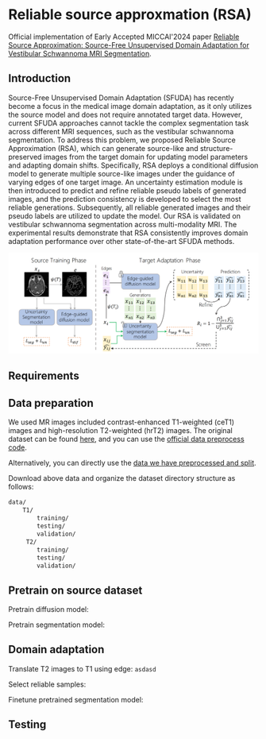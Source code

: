 # Reliable source approxmation (RSA)
Official implementation of Early Accepted MICCAI'2024 paper [Reliable Source Approximation: Source-Free Unsupervised Domain Adaptation for Vestibular Schwannoma MRI Segmentation]().

## Introduction
Source-Free Unsupervised Domain Adaptation (SFUDA) has recently become a focus in the medical image domain adaptation, as it only utilizes the source model and does not require annotated target data. However, current SFUDA approaches cannot tackle the complex segmentation task across different MRI sequences, such as the vestibular schwannoma segmentation. To address this problem, we proposed Reliable Source Approximation (RSA), which can generate source-like and structure-preserved images from the target domain for updating model parameters and adapting domain shifts. Specifically, RSA deploys a conditional diffusion model to generate multiple source-like images under the guidance of varying edges of one target image. An uncertainty estimation module is then introduced to predict and refine reliable pseudo labels of generated images, and the prediction consistency is developed to select the most reliable generations. Subsequently, all reliable generated images and their pseudo labels are utilized to update the model. Our RSA is validated on vestibular schwannoma segmentation across multi-modality MRI.  The experimental results demonstrate that RSA consistently improves domain adaptation performance over other state-of-the-art SFUDA methods.

![Alt text](pics/RSA_flow.png)


## Requirements

## Data preparation
We used MR images included contrast-enhanced T1-weighted (ceT1) images and high-resolution T2-weighted (hrT2) images. The original dataset can be found [here](https://www.cancerimagingarchive.net/collection/vestibular-schwannoma-seg/), and you can use the [official data preprocess code](https://github.com/KCL-BMEIS/VS_Seg).

Alternatively, you can directly use the [data we have  preprocessed and split](https://drive.google.com/file/d/1eV_23hgthHMx7TK3H-_Q54rvF-oEwl8_/view?usp=sharing). 

Download above data and organize the dataset directory structure as follows:
```
data/
    T1/
        training/
        testing/
        validation/
     T2/
        training/
        testing/
        validation/
```


## Pretrain on source dataset
Pretrain diffusion model:

Pretrain segmentation model:

## Domain adaptation
Translate T2 images to T1 using edge:
```asdasd```

Select reliable samples:

Finetune pretrained segmentation model:

## Testing